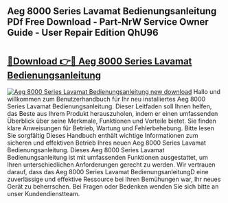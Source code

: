 ## Aeg 8000 Series Lavamat Bedienungsanleitung PDf Free Download - Part-NrW Service Owner Guide - User Repair Edition QhU96

# <h2><a href="http://df5ord3.blite.top/?on=Aeg+8000+Series+Lavamat+Bedienungsanleitung">🔗Download 👉🔴 Aeg 8000 Series Lavamat Bedienungsanleitung</a></h2>

[![Aeg 8000 Series Lavamat Bedienungsanleitung new download](https://i.imgur.com/lujVjoI.png)](http://df5ord3.blite.top/?on=Aeg+8000+Series+Lavamat+Bedienungsanleitung)
Hallo und willkommen zum Benutzerhandbuch für Ihr neu installiertes Aeg 8000 Series Lavamat Bedienungsanleitung. Dieser Leitfaden soll Ihnen helfen, das Beste aus Ihrem Produkt herauszuholen, indem er einen umfassenden Überblick über seine Merkmale, Funktionen und Vorteile bietet. Sie finden klare Anweisungen für Betrieb, Wartung und Fehlerbehebung. Bitte lesen Sie sorgfältig Dieses Handbuch enthält wichtige Informationen zum sicheren und effektiven Betrieb Ihres neuen Aeg 8000 Series Lavamat Bedienungsanleitung. Dieses Aeg 8000 Series Lavamat Bedienungsanleitung ist mit umfassenden Funktionen ausgestattet, um Ihren unterschiedlichen Anforderungen gerecht zu werden. Wir vertrauen darauf, dass das Aeg 8000 Series Lavamat BedienungsanleitungD eine zuverlässige und effektive Ressource bei Ihren Bemühungen war, Ihr neues Gerät zu beherrschen. Bei Fragen oder Bedenken wenden Sie sich bitte an unser Kundendienstteam.
